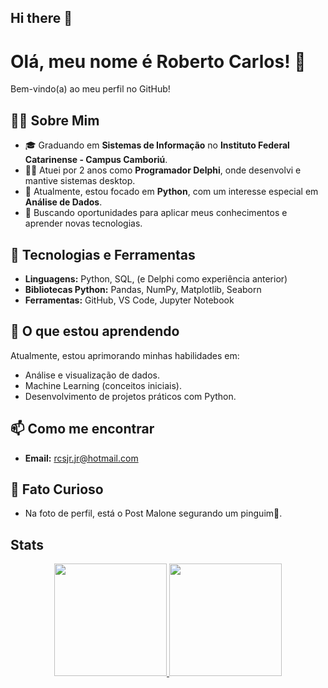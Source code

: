 ## Hi there 👋

# Olá, meu nome é Roberto Carlos! 👋

Bem-vindo(a) ao meu perfil no GitHub!

## 👨‍💻 Sobre Mim

- 🎓 Graduando em **Sistemas de Informação** no **Instituto Federal Catarinense - Campus Camboriú**.
- 👨‍💼 Atuei por 2 anos como **Programador Delphi**, onde desenvolvi e mantive sistemas desktop.
- 🐍 Atualmente, estou focado em **Python**, com um interesse especial em **Análise de Dados**.
- 🚀 Buscando oportunidades para aplicar meus conhecimentos e aprender novas tecnologias.

## 🔧 Tecnologias e Ferramentas

- **Linguagens:** Python, SQL, (e Delphi como experiência anterior)
- **Bibliotecas Python:** Pandas, NumPy, Matplotlib, Seaborn
- **Ferramentas:** GitHub, VS Code, Jupyter Notebook

## 🌱 O que estou aprendendo

Atualmente, estou aprimorando minhas habilidades em:

- Análise e visualização de dados.
- Machine Learning (conceitos iniciais).
- Desenvolvimento de projetos práticos com Python.

## 📫 Como me encontrar

- **Email:** rcsjr.jr@hotmail.com

## 🐧 Fato Curioso

- Na foto de perfil, está o Post Malone segurando um pinguim🐧.

## Stats

<div align="center">
  <a href="https://github.com/roberto16477">
  <img height="180em" src="https://github-readme-stats.vercel.app/api?username=roberto16477&show_icons=true&theme=dark&include_all_commits=true&count_private=true"/>
  <img height="180em" src="https://github-readme-stats.vercel.app/api/top-langs/?username=roberto16477&layout=compact&langs_count=7&theme=dark"/>
</div>
